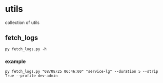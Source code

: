 # utils
collection of utils
## fetch_logs
    py fetch_logs.py -h
### example
    py fetch_logs.py "08/08/25 06:46:00" "service-lg" --duration 5 --strip True --profile dev-admin
